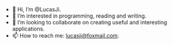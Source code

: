- 👋 Hi, I’m @LucasJi.
- 👀 I’m interested in programming, reading and writing.
- 💞️ I’m looking to collaborate on creating useful and interesting applications.
- 📫 How to reach me: lucasji@foxmail.com.

<!---
LucasJi/LucasJi is a ✨ special ✨ repository because its `README.md` (this file) appears on your GitHub profile.
You can click the Preview link to take a look at your changes.
--->
